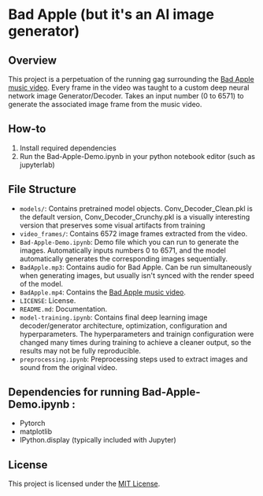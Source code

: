 # Bad Apple (but it's an AI image generator)

## Overview
This project is a perpetuation of the running gag surrounding the [Bad Apple music video](URL "[https://en.wikipedia.org/wiki/ImageNet](https://www.youtube.com/watch?v=FtutLA63Cp8)"). Every frame in the video was taught to a custom deep neural network image Generator/Decoder. Takes an input number (0 to 6571) to generate the associated image frame from the music video. 

## How-to
1. Install required dependencies
2. Run the Bad-Apple-Demo.ipynb in your python notebook editor (such as jupyterlab)

## File Structure
- `models/`: Contains pretrained model objects. Conv_Decoder_Clean.pkl is the default version, Conv_Decoder_Crunchy.pkl is a visually interesting version that preserves some visual artifacts from training
- `video_frames/`: Contains 6572 image frames extracted from the video.
- `Bad-Apple-Demo.ipynb`: Demo file which you can run to generate the images. Automatically inputs numbers 0 to 6571, and the model automatically generates the corresponding images sequentially.
- `BadApple.mp3`: Contains audio for Bad Apple. Can be run simultaneously when generating images, but usually isn't synced with the render speed of the model.
- `BadApple.mp4`: Contains the [Bad Apple music video](URL "[https://en.wikipedia.org/wiki/ImageNet](https://www.youtube.com/watch?v=FtutLA63Cp8)").
- `LICENSE`: License.
- `README.md`: Documentation.
- `model-training.ipynb`: Contains final deep learning image decoder/generator architecture, optimization, configuration and hyperparameters. The hyperparameters and trainign configuration were changed many times during training to achieve a cleaner output, so the results may not be fully reproducible.
- `preprocessing.ipynb`: Preprocessing steps used to extract images and sound from the original video.

## Dependencies for running Bad-Apple-Demo.ipynb :
- Pytorch
- matplotlib
- IPython.display (typically included with Jupyter)

## License
This project is licensed under the [MIT License](LICENSE).
